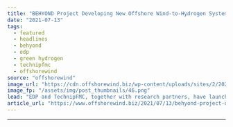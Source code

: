 ```yaml
---
title: "BEHYOND Project Developing New Offshore Wind-to-Hydrogen System"
date: "2021-07-13"
tags: 
  - featured
  - headlines
  - behyond
  - edp
  - green hydrogen
  - technipfmc
  - offshorewind
source: "offshorewind"
image_url: "https://cdn.offshorewind.biz/wp-content/uploads/sites/2/2021/07/13132503/BEHYOND_EDP-TechnipFMC.png"
image_fp: "/assets/img/post_thumbnails/46.png"
lead: "EDP and TechnipFMC, together with research partners, have launched a joint project to develop"
article_url: "https://www.offshorewind.biz/2021/07/13/behyond-project-developing-new-offshore-wind-to-hydrogen-system/"
---
```


---

